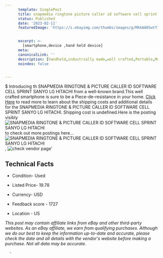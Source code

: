 ```yaml
---
      template: SinglePost
      title: snapmedia ringtone picture caller id software cell sprint sanyo lg hitachi
      status: Published
      date: '2023-02-11'
      featuredImage: 'https://i.ebayimg.com/thumbs/images/g/MkkAAOSwtY1fItF2/s-l225.jpg'
       

      excerpt: >-
        [smartphone,device ,hand held device]
      meta:
      canonicalLink: ''
      description: [handheld,industrially made,well crafted,Portable,Mobile,Compact,Convenient,Lightweight,Maneuverable,Man-portable,Miniature,Carriable,Hand-held,Light,Holdable,Transportable,Mobile device,Pocket-sized,On-the-go,Wireless,Cordless,Compact size,Convenient size, smartphone,device ,hand held device]
      noindex: false
      

---
```

$
      Introducing th SNAPMEDIA RINGTONE & PICTURE CALLER ID SOFTWARE CELL SPRINT SANYO LG HITACHI from a well-known brand.This well crafted smartphone is sure to be a Piece-de-resistance in your home. [Click Here](https://www.ebay.com/itm/184381853880?hash=item2aee03d0b8%3Ag%3AMkkAAOSwtY1fItF2&mkevt=1&mkcid=1&mkrid=711-53200-19255-0&campid=%253CePNCampaignId%253E&customid=%253CreferenceId%253E&toolid=10049) to read more to learn about the shipping costs and additional details for the SNAPMEDIA RINGTONE & PICTURE CALLER ID SOFTWARE CELL SPRINT SANYO LG HITACHI. Shipping cost is undefined.Here is the posting visibly ![SNAPMEDIA RINGTONE & PICTURE CALLER ID SOFTWARE CELL SPRINT SANYO LG HITACHI](https://i.ebayimg.com/thumbs/images/g/MkkAAOSwtY1fItF2/s-l225.jpg) to check out more postings here... ![SNAPMEDIA RINGTONE & PICTURE CALLER ID SOFTWARE CELL SPRINT SANYO LG HITACHI](https://i.ebayimg.com/images/g/MkkAAOSwtY1fItF2/s-l1600.jpg), ![check vendor page](https://origin-galleryplus.ebayimg.com/ws/web/184381853880_2_0_1/225x225.jpg,https://origin-galleryplus.ebayimg.com/ws/web/184381853880_3_0_1/225x225.jpg,https://origin-galleryplus.ebayimg.com/ws/web/184381853880_4_0_1/225x225.jpg,https://origin-galleryplus.ebayimg.com/ws/web/184381853880_5_0_1/225x225.jpg,https://origin-galleryplus.ebayimg.com/ws/web/184381853880_6_0_1/225x225.jpg,https://origin-galleryplus.ebayimg.com/ws/web/184381853880_7_0_1/225x225.jpg,https://origin-galleryplus.ebayimg.com/ws/web/184381853880_8_0_1/225x225.jpg,https://origin-galleryplus.ebayimg.com/ws/web/184381853880_9_0_1/225x225.jpg,https://origin-galleryplus.ebayimg.com/ws/web/184381853880_10_0_1/225x225.jpg,https://origin-galleryplus.ebayimg.com/ws/web/184381853880_11_0_1/225x225.jpg,https://origin-galleryplus.ebayimg.com/ws/web/184381853880_12_0_1/225x225.jpg)'

      

 ## Technical Facts 



     
      

 - Condition- Used 


      

 - Listed Price- 19.78 


      

 - Currency- USD 


      

 - Feedback score - 1727 


      

 - Location - US 


      
      

 *_This post may contain affiliate links from eBay and other third-party websites. As an eBay affiliate, we earn from qualifying purchases. Although we do our best to keep the information up-to-date and accurate, please check the date and all details with the vendor's website before making a purchase. Not all data may be accurate._*




      -
